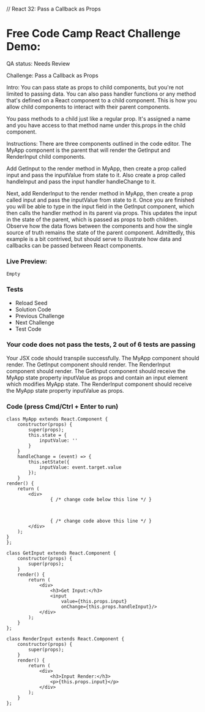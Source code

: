 // React 32: Pass a Callback as Props

# Free Code Camp React Challenge Demo: 

QA status: Needs Review

Challenge: Pass a Callback as Props

Intro: You can pass state as props to child components, but you're not limited to passing data. You can also pass handler functions or any method that's defined on a React component to a child component. This is how you allow child components to interact with their parent components. 

You pass methods to a child just like a regular prop. It's assigned a name and you have access to that method name under this.props in the child component.

Instructions: There are three components outlined in the code editor. The MyApp component is the parent that will render the GetInput and RenderInput child components. 

Add GetInput to the render method in MyApp, then create a prop called input and pass the inputValue from state to it. Also create a prop called handleInput and pass the input handler handleChange to it. 

Next, add RenderInput to the render method in MyApp, then create a prop called input and pass the inputValue from state to it. Once you are finished you will be able to type in the input field in the GetInput component, which then calls the handler method in its parent via props. This updates the input in the state of the parent, which is passed as props to both children. Observe how the data flows between the components and how the single source of truth remains the state of the parent component. Admittedly, this example is a bit contrived, but should serve to illustrate how data and callbacks can be passed between React components.

### Live Preview:

    Empty

### Tests

* Reload Seed
* Solution Code
* Previous Challenge
* Next Challenge
* Test Code

### Your code does not pass the tests, 2 out of 6 tests are passing
Your JSX code should transpile successfully.
The MyApp component should render.
The GetInput component should render.
The RenderInput component should render.
The GetInput component should receive the MyApp state property inputValue as props and contain an input element which modifies MyApp state.
The RenderInput component should receive the MyApp state property inputValue as props.


### Code (press Cmd/Ctrl + Enter to run)

    class MyApp extends React.Component {
        constructor(props) {
            super(props);
            this.state = {
                inputValue: ''
            }
        }
        handleChange = (event) => {
            this.setState({
                inputValue: event.target.value
            });
        }
    render() {
        return (
            <div>
                    { /* change code below this line */ }



                    { /* change code above this line */ }
            </div>
        );
    }
    };

    class GetInput extends React.Component {
        constructor(props) {
            super(props);
        }
        render() {
            return (
                <div>
                    <h3>Get Input:</h3>
                    <input
                        value={this.props.input}
                        onChange={this.props.handleInput}/>
                </div>
            );
        }
    };

    class RenderInput extends React.Component {
        constructor(props) {
            super(props);
        }
        render() {
            return (
                <div>
                    <h3>Input Render:</h3>
                    <p>{this.props.input}</p>
                </div>
            );
        }
    };